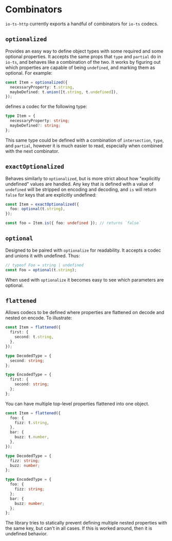 # Combinators

`io-ts-http` currently exports a handful of combinators for `io-ts` codecs.

## `optionalized`

Provides an easy way to define object types with some required and some optional
properties. It accepts the same props that `type` and `partial` do in `io-ts`, and
behaves like a combination of the two. It works by figuring out which properties are
capable of being `undefined`, and marking them as optional. For example:

```typescript
const Item = optionalized({
  necessaryProperty: t.string,
  maybeDefined: t.union([t.string, t.undefined]),
});
```

defines a codec for the following type:

```typescript
type Item = {
  necessaryProperty: string;
  maybeDefined?: string;
};
```

This same type could be defined with a combination of `intersection`, `type`, and
`partial`, however it is much easier to read, especially when combined with the next
combinator.

## `exactOptionalized`

Behaves similarly to `optionalized`, but is more strict about how "explicitly undefined"
values are handled. Any key that is defined with a value of `undefined` will be stripped
on encoding and decoding, and `is` will return `false` for keys that are explicitly
undefined:

```typescript
const Item = exactOptionalized({
  foo: optional(t.string),
});

const foo = Item.is({ foo: undefined }); // returns `false`
```

## `optional`

Designed to be paired with `optionalize` for readability. It accepts a codec and unions
it with undefined. Thus:

```typescript
// typeof Foo = string | undefined
const Foo = optional(t.string);
```

When used with `optionalize` it becomes easy to see which parameters are optional.

## `flattened`

Allows codecs to be defined where properties are flattened on decode and nested on
encode. To illustrate:

```typescript
const Item = flattened({
  first: {
    second: t.string,
  },
});

type DecodedType = {
  second: string;
};

type EncodedType = {
  first: {
    second: string;
  };
};
```

You can have multiple top-level properties flattened into one object.

```typescript
const Item = flattened({
  foo: {
    fizz: t.string,
  },
  bar: {
    buzz: t.number,
  },
});

type DecodedType = {
  fizz: string;
  buzz: number;
};

type EncodedType = {
  foo: {
    fizz: string;
  };
  bar: {
    buzz: number;
  };
};
```

The library tries to statically prevent defining multiple nested properties with the
same key, but can't in all cases. If this is worked around, then it is undefined
behavior.
